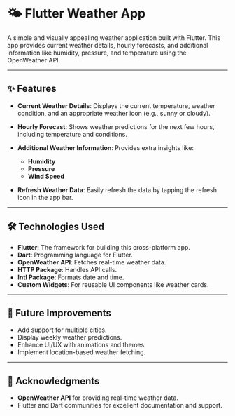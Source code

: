 # 🌤️ Flutter Weather App

A simple and visually appealing weather application built with Flutter. This app provides current weather details, hourly forecasts, and additional information like humidity, pressure, and temperature using the OpenWeather API.

---

## ✨ Features

- **Current Weather Details**: 
  Displays the current temperature, weather condition, and an appropriate weather icon (e.g., sunny or cloudy).

- **Hourly Forecast**: 
  Shows weather predictions for the next few hours, including temperature and conditions.

- **Additional Weather Information**:
  Provides extra insights like:
  - **Humidity**
  - **Pressure**
  - **Wind Speed**

- **Refresh Weather Data**: 
  Easily refresh the data by tapping the refresh icon in the app bar.

---

## 🛠️ Technologies Used

- **Flutter**: The framework for building this cross-platform app.
- **Dart**: Programming language for Flutter.
- **OpenWeather API**: Fetches real-time weather data.
- **HTTP Package**: Handles API calls.
- **Intl Package**: Formats date and time.
- **Custom Widgets**: For reusable UI components like weather cards.

---



## 🔧 Future Improvements

- Add support for multiple cities.
- Display weekly weather predictions.
- Enhance UI/UX with animations and themes.
- Implement location-based weather fetching.

---



## 🙌 Acknowledgments

- **OpenWeather API** for providing real-time weather data.
- Flutter and Dart communities for excellent documentation and support.
